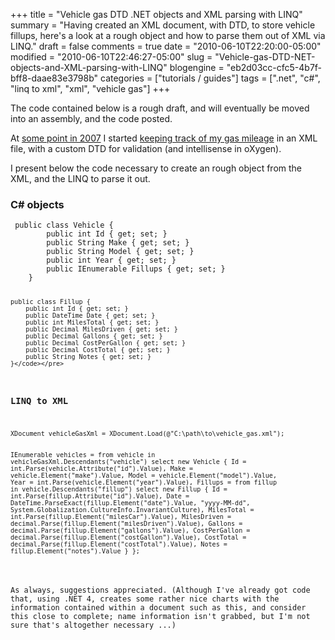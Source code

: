 +++
title = "Vehicle gas DTD .NET objects and XML parsing with LINQ"
summary = "Having created an XML document, with DTD, to store vehicle fillups, here's a look at a rough object and how to parse them out of XML via LINQ."
draft = false
comments = true
date = "2010-06-10T22:20:00-05:00"
modified = "2010-06-10T22:46:27-05:00"
slug = "Vehicle-gas-DTD-NET-objects-and-XML-parsing-with-LINQ"
blogengine = "eb2d03cc-cfc5-4b7f-bff8-daae83e3798b"
categories = ["tutorials / guides"]
tags = [".net", "c#", "linq to xml", "xml", "vehicle gas"]
+++

<div class="note">
<p>The code contained below is a rough draft, and will eventually be moved into an assembly, and the code posted.</p>
</div>
<p>At <a href="http://strivinglife.com/words/post/2007-VW-Rabbit-10000-miles.aspx">some point in 2007</a> I started <a href="http://jamesrskemp.net/vehicle_gas.xml">keeping track of my gas mileage</a> in an XML file, with a custom DTD for validation (and intellisense in oXygen).</p>
<p>I present below the code necessary to create an rough object from the XML, and the LINQ to parse it out.</p>
<h3>C# objects</h3>
<pre class="code"><code class="csharp">	public class Vehicle {
		public int Id { get; set; }
		public String Make { get; set; }
		public String Model { get; set; }
		public int Year { get; set; }
		public IEnumerable Fillups { get; set; }
	}

	public class Fillup {
		public int Id { get; set; }
		public DateTime Date { get; set; }
		public int MilesTotal { get; set; }
		public Decimal MilesDriven { get; set; }
		public Decimal Gallons { get; set; }
		public Decimal CostPerGallon { get; set; }
		public Decimal CostTotal { get; set; }
		public String Notes { get; set; }
	}</code></pre>
<h3>LINQ to XML</h3>
<pre class="code"><code class="csharp">XDocument vehicleGasXml = XDocument.Load(@"C:\path\to\vehicle_gas.xml");

IEnumerable vehicles = from vehicle in vehicleGasXml.Descendants("vehicle")
	select new Vehicle {
		Id = int.Parse(vehicle.Attribute("id").Value),
		Make = vehicle.Element("make").Value,
		Model = vehicle.Element("model").Value,
		Year = int.Parse(vehicle.Element("year").Value),
		Fillups = from fillup in vehicle.Descendants("fillup")
			select new Fillup {
			  Id = int.Parse(fillup.Attribute("id").Value),
			  Date = DateTime.ParseExact(fillup.Element("date").Value, "yyyy-MM-dd", System.Globalization.CultureInfo.InvariantCulture),
			  MilesTotal = int.Parse(fillup.Element("milesCar").Value),
			  MilesDriven = decimal.Parse(fillup.Element("milesDriven").Value),
			  Gallons = decimal.Parse(fillup.Element("gallons").Value),
			  CostPerGallon = decimal.Parse(fillup.Element("costGallon").Value),
			  CostTotal = decimal.Parse(fillup.Element("costTotal").Value),
			  Notes = fillup.Element("notes").Value
			}
	};</code></pre>
<p>As always, suggestions appreciated. (Although I've already got code that, using .NET 4, creates some rather nice charts with the information contained within a document such as this, and consider this close to complete; name information isn't grabbed, but I'm not sure that's altogether necessary ...)</p>
